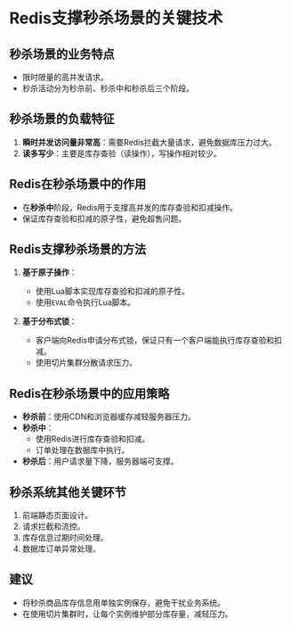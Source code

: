 # Redis支撑秒杀场景的关键技术

## 秒杀场景的业务特点

- 限时限量的高并发请求。
- 秒杀活动分为秒杀前、秒杀中和秒杀后三个阶段。

## 秒杀场景的负载特征

1. **瞬时并发访问量非常高**：需要Redis拦截大量请求，避免数据库压力过大。
2. **读多写少**：主要是库存查验（读操作），写操作相对较少。

## Redis在秒杀场景中的作用

- 在**秒杀中**阶段，Redis用于支撑高并发的库存查验和扣减操作。
- 保证库存查验和扣减的原子性，避免超售问题。

## Redis支撑秒杀场景的方法

1. **基于原子操作**：
   - 使用Lua脚本实现库存查验和扣减的原子性。
   - 使用`EVAL`命令执行Lua脚本。

2. **基于分布式锁**：
   - 客户端向Redis申请分布式锁，保证只有一个客户端能执行库存查验和扣减。
   - 使用切片集群分散请求压力。

## Redis在秒杀场景中的应用策略

- **秒杀前**：使用CDN和浏览器缓存减轻服务器压力。
- **秒杀中**：
  - 使用Redis进行库存查验和扣减。
  - 订单处理在数据库中执行。
- **秒杀后**：用户请求量下降，服务器端可支撑。

## 秒杀系统其他关键环节

1. 前端静态页面设计。
2. 请求拦截和流控。
3. 库存信息过期时间处理。
4. 数据库订单异常处理。

## 建议

- 将秒杀商品库存信息用单独实例保存，避免干扰业务系统。
- 在使用切片集群时，让每个实例维护部分库存量，减轻压力。
